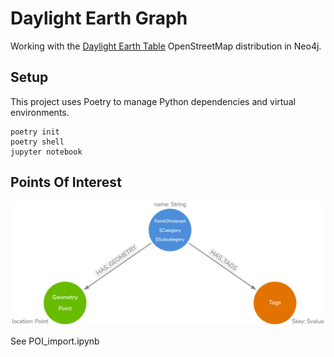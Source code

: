 # Daylight Earth Graph

Working with the [Daylight Earth Table](https://daylightmap.org/earth/) OpenStreetMap distribution in Neo4j.

## Setup

This project uses Poetry to manage Python dependencies and virtual environments.

```
poetry init
poetry shell
jupyter notebook
```

## Points Of Interest

![](img/osm_poi_graph.png)

See POI_import.ipynb
